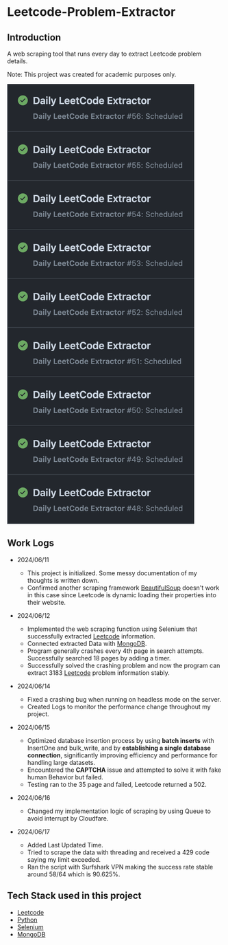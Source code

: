 # Leetcode-Problem-Extractor

## Introduction

A web scraping tool that runs every day to extract Leetcode problem details.

Note: This project was created for academic purposes only. 

![Daily Task](public/daily_task_demo.png)


## Work Logs

- 2024/06/11

  - This project is initialized. Some messy documentation of my thoughts is written down.
  - Confirmed another scraping framework [BeautifulSoup](https://www.crummy.com/software/BeautifulSoup/bs4/doc/) doesn't work in this case since Leetcode is dynamic loading their properties into their website.

- 2024/06/12
  - Implemented the web scraping function using Selenium that successfully extracted [Leetcode](https://leetcode.com/) information.
  - Connected extracted Data with [MongoDB](https://www.mongodb.com).
  - Program generally crashes every 4th page in search attempts. Successfully searched 18 pages by adding a timer.
  - Successfully solved the crashing problem and now the program can extract 3183 [Leetcode](https://leetcode.com/) problem information stably.
- 2024/06/14
  - Fixed a crashing bug when running on headless mode on the server.
  - Created Logs to monitor the performance change throughout my project.
- 2024/06/15
  - Optimized database insertion process by using **batch inserts** with InsertOne and bulk_write, and by **establishing a single database connection**, significantly improving efficiency and performance for handling large datasets.
  - Encountered the **CAPTCHA** issue and attempted to solve it with fake human Behavior but failed.
  - Testing ran to the 35 page and failed, Leetcode returned a 502.
- 2024/06/16
  - Changed my implementation logic of scraping by using Queue to avoid interrupt by Cloudfare.
- 2024/06/17
  - Added Last Updated Time.
  - Tried to scrape the data with threading and received a 429 code saying my limit exceeded.
  - Ran the script with Surfshark VPN making the success rate stable around 58/64 which is 90.625%.

## Tech Stack used in this project

- [Leetcode](https://leetcode.com/)
- [Python](https://www.python.org)
- [Selenium](https://www.selenium.dev)
- [MongoDB](https://www.mongodb.com)


<!-- - Vite
- MongoDB
- Express js
- React js
- Node js
- RabbitMQ -->
